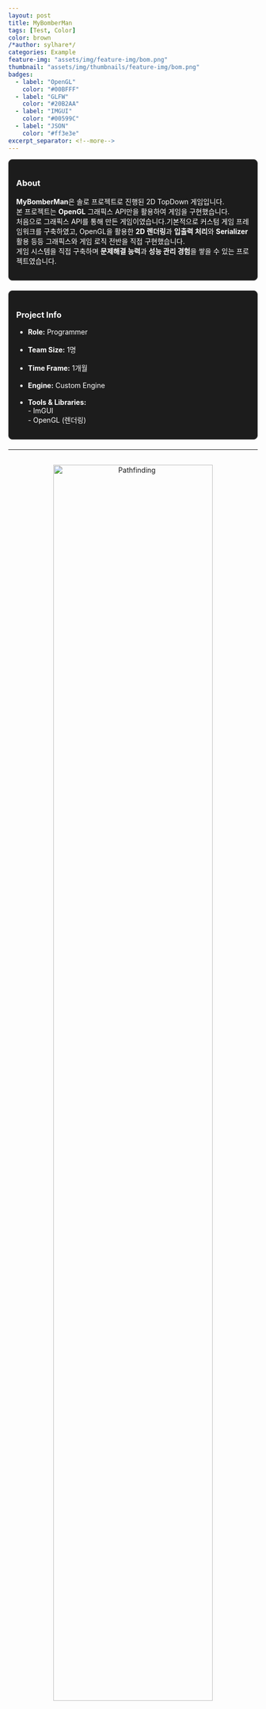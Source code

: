 ```yaml
---
layout: post
title: MyBomberMan
tags: [Test, Color]
color: brown
/*author: sylhare*/
categories: Example
feature-img: "assets/img/feature-img/bom.png"
thumbnail: "assets/img/thumbnails/feature-img/bom.png"
badges: 
  - label: "OpenGL"
    color: "#00BFFF" 
  - label: "GLFW"
    color: "#20B2AA" 
  - label: "IMGUI"
    color: "#00599C" 	
  - label: "JSON"
    color: "#ff3e3e"
excerpt_separator: <!--more-->
---
```


<div style="display: flex; gap: 20px; flex-wrap: wrap; margin-bottom: 20px;">
  <div style="flex: 1; min-width: 250px; border: 1px solid #444; border-radius: 8px; padding: 15px; background-color: #1c1c1c; color: #fff;">
    <h3>About</h3>
    <p>
      <strong>MyBomberMan</strong>은 솔로 프로젝트로 진행된 2D TopDown 게임입니다.<br>
      본 프로젝트는 <strong>OpenGL</strong> 그래픽스 API만을 활용하여 게임을 구현했습니다.<br>
      처음으로 그래픽스 API를 통해 만든 게임이였습니다.기본적으로 커스텀 게임 프레임워크를 구축하였고,
      OpenGL을 활용한 <strong>2D 렌더링</strong>과 <strong>입출력 처리</strong>와 <strong>Serializer</strong> 활용 등등 그래픽스와 게임 로직 전반을 직접 구현했습니다.	  
	  <br>게임 시스템을 직접 구축하며 <strong>문제해결 능력</strong>과 <strong>성능 관리 경험</strong>을 쌓을 수 있는 프로젝트였습니다.	  
	  <br>      
    </p>
  </div>

  <div style="flex: 1; min-width: 250px; border: 1px solid #444; border-radius: 8px; padding: 15px; background-color: #1c1c1c; color: #fff;">
    <h3>Project Info</h3>
    <ul>
      <li><strong>Role:</strong> Programmer</li><br>
      <li><strong>Team Size:</strong> 1명 </li><br>
      <li><strong>Time Frame:</strong> 1개월</li><br>
      <li><strong>Engine:</strong> Custom Engine</li><br>
      <li><strong>Tools & Libraries:</strong><br>
	  - ImGUI<br>
	  - OpenGL (렌더링)</li>
    </ul>
  </div>
</div>

---

<div style="text-align: center; margin: 30px 0;">
  <img src="/assets/BOMB.gif" alt="Pathfinding" 
       style="width: 80%; max-width: 1200px; height: auto; border-radius: 8px;" />
  <p style="color: #aaa; font-size: 0.9em;"></p>
</div>

## 주요 구현 내용
### 1. 게임 프레임워크 구축 
오브젝트, 컴포넌트, 충돌 시스템 등 핵심 **구조 설계**

### 2. 렌더링 파이프라인 구현
OpenGL을 활용한 2D 이미지 출력

### 3. 입력 및 게임 로직 처리
키보드 입력, 캐릭터 이동, 폭탄 설치 및 폭발 로직 구현

### 4. 맵 에디터 구현
**Serializer**를 활용하여 **맵 데이터를 저장/로드**할 수 있는 시스템을 구축하고<br>
**ImGui**를 통해 직접 맵을 편집하며 게임 레벨을 제작

---


<div style="text-align: center; margin: 30px 0;">
  <img src="/assets/edit.gif" alt="Pathfinding" 
       style="width: 80%; max-width: 1200px; height: auto; border-radius: 8px;" />
  <p style="color: #aaa; font-size: 0.9em;">▲ 실시간 맵 편집</p>
</div>


# 어려웠던 점과 해결 방안
###  실시간 입력 처리와 동시 입력 문제

#### 문제 
- 초기 입력 시스템은 각 키와 마우스 버튼의 상태를 개별 **bool 변수**로 관리하고, Press/Release 이벤트만 처리.

- **동시 입력** 시 일부 키가 **무시**되거나 Hold 상태가 정확히 판단되지 않아 캐릭터 이동이 비정상적으로 동작.

- 키별 상태를 반복되는 **switch/case 구조**로 처리하여 **코드 중복**이 많고 **유지보수**가 어려움.

- 새로운 키를 추가할 때마다 수많은 코드를 수정해야 했음.

#### 원인
- 상태 관리 단순화: 각 키를 개별 bool로 관리 → 동시에 여러 키가 눌릴 경우 **마지막 처리 키만 상태 반영**

- **Hold 상태 미지원**: Press/Release만 판단 → 지속 입력 상태 판단 불가

- **코드 구조 문제**: **switch/case** 반복문과 개별 배열 병행 → 키 간 **동기화 불가**, **유지보수 어려움**

#### 문제 코드
````cpp
if (_action == GLFW_PRESS)
{     
    switch (_key)
    {
    case GLFW_KEY_W:
        m_bWKeyPressed = true;
        m_vKeyArr[(int)KEY::W] = true;
        break;
    case GLFW_KEY_D:
        m_bDKeyPressed = true;
        m_vKeyArr[(int)KEY::D] = true;
        break;
    //키가 늘어갈때마다 늘어가는 case 코드들
    ...
    }
}
else if(_action==GLFW_RELEASE) //키가 눌려있는 상태에서 키를 땟을 때
{
    //키가눌렸다면 false로 변환
    if (m_bWKeyPressed)
    {        
        m_bWKeyPressed = false;
        m_bWKeyReleased = true;
        m_vKeyArr[(int)KEY::W] = false;
    }
    if (m_bDKeyPressed)
    {
        m_bDKeyPressed = false;
        m_bDKeyReleased = true;
        m_vKeyArr[(int)KEY::D] = false;
    }
    //키가 늘어갈때마다 늘어가는 if 코드들
    ...
}

````

#### 해결
- 모든 키와 마우스 입력을 **`unordered_map`으로 관리** → 키 추가/삭제 용이, O(1) 접근 속도 확보
- **Update()** 단계(매 프레임)에서 현재/이전 상태를 비교하여 **Press/Hold/Release**를 계산
- **반복문으로 상태를 갱신**하여 **동시 입력** 시에도 모든 키 상태가 정확히 처리


#### 개선된 코드

````cpp

struct KeyInfo
{
    bool bHeld = false;                //현재 눌려 있는 상태 
    bool bPrevHeld = false;            // 이전 프레임 눌림 여부 
    KEY_STATE eState = KEY_STATE::NONE;// 최종 Key 상태
};

class InputManager
{
public:
    SINGLETON(InputManager);
private:
    static std::unordered_map<int, KeyInfo> m_mKeyState;       
public:
    void Init();
    void Update();        
    inline KEY_STATE GetKeyCode(int _key){ return m_mKeyState[_key].eState; }    
};

// Update()에서 상태 자동 계산
void Update()
{
    // m_mKeyState: 모든 키에 대한 상태를 저장한 unordered_map<int, KeyInfo>
    // key = 키 코드, info = 해당 키의 상태 정보
    for (auto iter = m_mKeyState.begin(); iter != m_mKeyState.end(); iter++)
    {
        int key = iter->first;        // 현재 순회 중인 키 코드
        KeyInfo& info = iter->second; // 현재 키의 상태 정보 참조

        info.eState = NONE;            // 매 프레임 초기화: 기본 상태를 NONE으로 설정

        if (!info.bPrevHeld && info.bHeld)
        {
            info.eState = PRESS;
        }
        else if (info.bPrevHeld && info.bHeld)
        {
            info.eState = HOLD;
        }
        else if (info.bPrevHeld && !info.bHeld)
        {
            info.eState = RELEASE;
        }
        // 현재 상태를 이전 상태로 저장: 다음 프레임 비교용
        info.bPrevHeld = info.bHeld;
    }
}
````

---

# 배운점
- **Prefab** 시스템을 학습하고 이해하였고 그것을 활용한 **동적 오브젝트** 생성(폭탄, 폭탄 Fragmenet)<br>
- **Serializer 기법**을 학습하여 **JSON Serializer**를 이용해 **외부 데이터**에서 **오브젝트 정보**를 로드하고, ImGui를 통해 맵을 실시간으로 구성 및 편집
- OpenGL과 같은 낮은 수준의 그래픽스 API를 사용해 게임을 구현하면서<br>
조금만 개념을 잘못 이해하거나 흐름을 놓쳐도 쉽게 버그가 발생한다는 사실을 체감했습니다. 이 과정에서 각 시스템과 데이터 흐름을 꼼꼼하게 관리하고, 세밀한 디버깅과 검증이 얼마나 중요한지 깨달았고, 
이를 통해 **설계**와 **문제해결** 또는 **구현**에서의 신중함과 정확성의 가치를 크게 배웠습니다.

---

# 느낀 점
- 하나의 클래스나 모듈에 **너무 많은 책임**을 부여하면 **유지보수**가 어려워지고 **버그 발생** 확률이 높아진다는 것을 경험하며
**SPR 원칙**의 중요성을 깨달았습니다.<br>

- 직접 설계한 게임 시스템을 구현하면서, 코드 한 줄 한 줄에도 **이유와 근거**가 필요하다는 것을 절실히 느꼈습니다.<br>
제가 작성한 코드 중에는 주석이나 기록이 부족하여, 며칠 지나 다시 보면 왜 이렇게 작성했는지, 어떤 부작용을 고려했는지 기억이 잘 나지 않는 경우가 많았습니다.<br>

- 그래서 프로그래밍은 단순히 기능을 구현하는 것이 아니라, **설계 의도와 구조**를 꼼꼼히 **기록**하며 관리해야 하는 작업임을 몸소 체험했습니다.

---